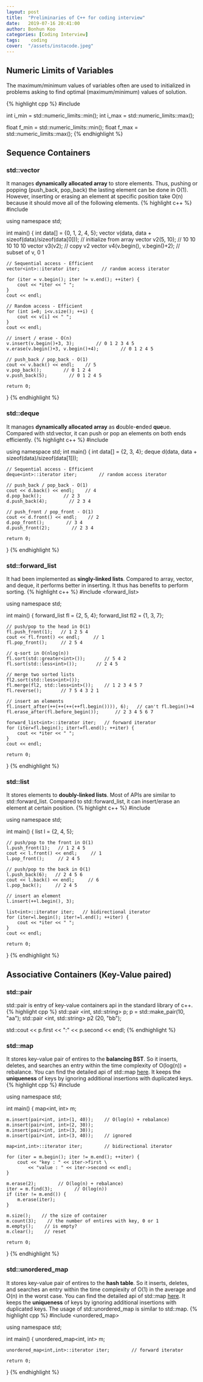 ```yaml
---
layout: post
title:  "Preliminaries of C++ for coding interview"
date:   2019-07-16 20:41:00
author: Bonhun Koo
categories: [Coding Interview]
tags:    coding
cover:  "/assets/instacode.jpeg"
---
```


## Numeric Limits of Variables
The maximum/minimum values of variables often are used to initialized in problems asking to find optimal (maximum/minimum) values of solution.

{% highlight cpp %}
#include <limits>

int i_min = std::numeric_limits<int>::min();
int i_max = std::numeric_limits<int>::max();

float f_min = std::numeric_limits<float>::min();
float f_max = std::numeric_limits<float>::max();
{% endhighlight %}

## Sequence Containers
### std::vector
It manages <b>dynamically allocated array</b> to store elements.
Thus, pushing or popping (push_back, pop_back) the lasting element can be done in O(1).
However, inserting or erasing an element at specific position take O(n) because it should move all of the following elements.
{% highlight c++ %}
#include <vector>

using namespace std;

int main() {
    int data[] = {0, 1, 2, 4, 5};
    vector<int> v(data, data + sizeof(data)/sizeof(data[0]));       // initialize from array
    vector<int> v2(5, 10);    // 10 10 10 10 10
    vector<int> v3(v2);        // copy v2
    vector<int> v4(v.begin(), v.begin()+2);        // subset of v, 0 1

    // Sequential access - Efficient
    vector<int>::iterator iter;        // random access iterator

    for (iter = v.begin(); iter != v.end(); ++iter) {
        cout << *iter << " ";
    }
    cout << endl;

    // Random access - Efficient
    for (int i=0; i<v.size(); ++i) {
        cout << v[i] << " ";
    }
    cout << endl;

    // insert / erase - O(n)
    v.insert(v.begin()+3, 3);        // 0 1 2 3 4 5
    v.erase(v.begin()+3, v.begin()+4);        // 0 1 2 4 5

    // push_back / pop_back - O(1)
    cout << v.back() << endl;    // 5
    v.pop_back();        // 0 1 2 4
    v.push_back(5);        // 0 1 2 4 5

    return 0;
}
{% endhighlight %}

### std::deque
It manages <b>dynamically allocated array</b> as <b>d</b>ouble-<b>e</b>nded <b>que</b>ue.
Compared with std:vector, it can push or pop an elements on both ends efficiently.
{% highlight c++ %}
#include <deque>

using namespace std;
int main() {
    int data[] = {2, 3, 4};
    deque<int> d(data, data + sizeof(data)/sizeof(data[1]));

    // Sequential access - Efficient
    deque<int>::iterator iter;        // random access iterator

    // push_back / pop_back - O(1)
    cout << d.back() << endl;    // 4
    d.pop_back();        // 2 3
    d.push_back(4);        // 2 3 4

    // push_front / pop_front - O(1)
    cout << d.front() << endl;    // 2
    d.pop_front();        // 3 4
    d.push_front(2);        // 2 3 4

    return 0;
}
{% endhighlight %}

### std::forward_list
It had been implemented as <b>singly-linked lists</b>.
Compared to array, vector, and deque, it performs better in inserting.
It thus has benefits to perform sorting.
{% highlight c++ %}
#include <forward_list>

using namespace std;

int main() {
    forward_list<int> fl = {2, 5, 4};
    forward_list<int> fl2 = {1, 3, 7};

    // push/pop to the head in O(1)
    fl.push_front(1);   // 1 2 5 4
    cout << fl.front() << endl;     // 1
    fl.pop_front();     // 2 5 4

    // q-sort in O(nlog(n))
    fl.sort(std::greater<int>());       // 5 4 2
    fl.sort(std::less<int>());       // 2 4 5

    // merge two sorted lists
    fl2.sort(std::less<int>());
    fl.merge(fl2, std::less<int>());    // 1 2 3 4 5 7
	fl.reverse();		// 7 5 4 3 2 1

    // insert an elements
    fl.insert_after(++(++(++(++fl.begin()))), 6);   // can't fl.begin()+4
    fl.erase_after(fl.before_begin());      // 2 3 4 5 6 7

    forward_list<int>::iterator iter;   // forward iterator
    for (iter=fl.begin(); iter!=fl.end(); ++iter) {
        cout << *iter << " ";
    }
    cout << endl;
    
    return 0;
}
{% endhighlight %}

### std::list
It stores elements to <b>doubly-linked lists</b>.
Most of APIs are similar to std::forward_list.
Compared to std::forward_list, it can insert/erase an element at certain position.
{% highlight c++ %}
#include <list>

using namespace std;

int main() {
    list<int> l = {2, 4, 5};

    // push/pop to the front in O(1)
    l.push_front(1);   // 1 2 4 5 
    cout << l.front() << endl;     // 1
    l.pop_front();     // 2 4 5

    // push/pop to the back in O(1)
    l.push_back(6);   // 2 4 5 6
    cout << l.back() << endl;     // 6
    l.pop_back();     // 2 4 5

    // insert an element
    l.insert(++l.begin(), 3);

    list<int>::iterator iter;   // bidirectional iterator
    for (iter=l.begin(); iter!=l.end(); ++iter) {
        cout << *iter << " ";
    }
    cout << endl;
    
    return 0;
}
{% endhighlight %}

## Associative Containers (Key-Value paired)
### std::pair
std::pair is entry of key-value containers api in the standard library of c++.
{% highlight cpp %}
std::pair <int, std::string> p;
p = std::make_pair(10, "aa");
std::pair <int, std::string> p2 (20, "bb");

std::cout << p.first << ":" << p.second << endl;
{% endhighlight %}

### std::map
It stores key-value pair of entires to the <b>balancing BST</b>.
So it inserts, deletes, and searches an entry within the time complexity of O(log(n)) + rebalance.
You can find the detailed api of std::map [here][map_api].
It keeps the <b>uniqueness</b> of keys by ignoring additional insertions with duplicated keys.
{% highlight cpp %}
#include <map>

using namespace std;

int main() {
    map<int, int> m;

    m.insert(pair<int, int>(1, 40));    // O(log(n) + rebalance)
    m.insert(pair<int, int>(2, 30));
    m.insert(pair<int, int>(3, 30));
    m.insert(pair<int, int>(3, 40));    // ignored

    map<int,int>::iterator iter;        // bidirectional iterator

    for (iter = m.begin(); iter != m.end(); ++iter) {
        cout << "key : " << iter->first \
            << "value : " << iter->second << endl;
    }

    m.erase(2);        // O(log(n) + rebalance)
    iter = m.find(3);        // O(log(n))
    if (iter != m.end()) {
        m.erase(iter);
    }

    m.size();    // the size of container
    m.count(3);    // the number of entires with key, 0 or 1
    m.empty();    // is empty?
    m.clear();    // reset

    return 0;
}
{% endhighlight %}

### std::unordered_map
It stores key-value pair of entires to the <b>hash table</b>.
So it inserts, deletes, and searches an entry within the time complexity of O(1) in the average and O(n) in the worst case.
You can find the detailed api of std::map [here][unordered_map_api].
It keeps the <b>uniqueness</b> of keys by ignoring additional insertions with duplicated keys.
The usage of std::unordered_map is similar to std::map.
{% highlight cpp %}
#include <unordered_map>

using namespace std;

int main() {
    unordered_map<int, int> m;

    unordered_map<int,int>::iterator iter;        // forward iterator

    return 0;
}
{% endhighlight %}

[map_api]: http://www.cplusplus.com/reference/map/map/
[unordered_map_api]: http://www.cplusplus.com/reference/unordered_map/unordered_map/
